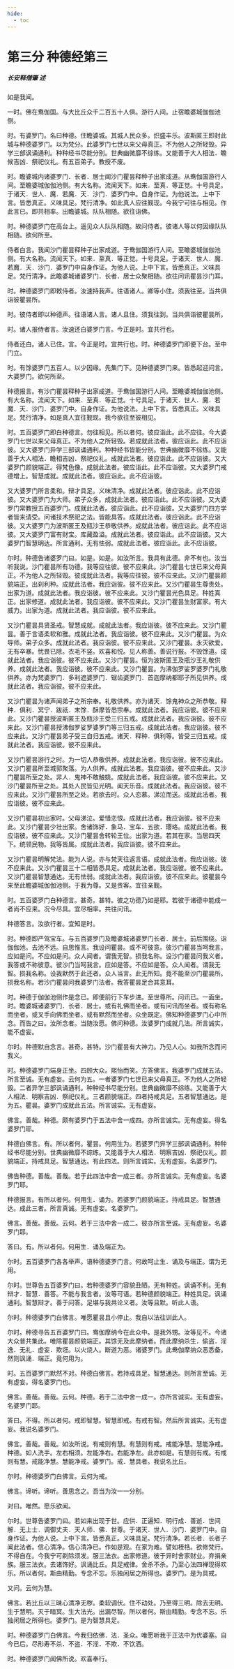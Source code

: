 ```yaml
---
hide:
  - toc
---
```


# **第三分 种德经第三**

##### 长安释僧肇 述

如是我闻。

一时。佛在鸯伽国。与大比丘众千二百五十人俱。游行人间。止宿瞻婆城伽伽池侧。

时。有婆罗门。名曰种德。住瞻婆城。其城人民众多。炽盛丰乐。波斯匿王即封此城与种德婆罗门。以为梵分。此婆罗门七世以来父母真正。不为他人之所轻毁。异学三部讽诵通利。种种经书尽能分别。世典幽微靡不综练。又能善于大人相法．瞻候吉凶．祭祀仪礼。有五百弟子。教授不废。

时。瞻婆城内诸婆罗门．长者．居士闻沙门瞿昙释种子出家成道。从鸯伽国游行人间。至瞻婆城伽伽池侧。有大名称。流闻天下。如来．至真．等正觉。十号具足。于诸天．世人．魔．若魔．天．沙门．婆罗门中。自身作证。为他说法。上中下言。皆悉真正。义味具足。梵行清净。如此真人应往觐现。今我宁可往与相见。作此言已。即共相率。出瞻婆城。队队相随。欲往诣佛。

时。种德婆罗门在高台上。遥见众人队队相随。故问侍者。彼诸人等以何因缘队队相随。欲何所至。

侍者白言。我闻沙门瞿昙释种子出家成道。于鸯伽国游行人间。至瞻婆城伽伽池侧。有大名称。流闻天下。如来．至真．等正觉。十号具足。于诸天．世人．魔．若魔．天．沙门．婆罗门中自身作证。为他人说。上中下言。皆悉真正。义味具足。梵行清净。此瞻婆城诸婆罗门．长者．居士众聚相随。欲往问讯瞿昙沙门耳。

时。种德婆罗门即敕侍者。汝速持我声。往语诸人。卿等小住。须我往至。当共俱诣彼瞿昙所。

时。彼侍者即以种德声。往语诸人言。诸人且住。须我往到。当共俱诣彼瞿昙所。

时。诸人报侍者言。汝速还白婆罗门言。今正是时。宜共行也。

侍者还白。诸人已住。言。今正是时。宜共行也。时。种德婆罗门即便下台。至中门立。

时。有馀婆罗门五百人。以少因缘。先集门下。见种德婆罗门来。皆悉起迎问言。大婆罗门。欲何所至。

种德报言。有沙门瞿昙释种子出家成道。于鸯伽国游行人间。至瞻婆城伽伽池侧。有大名称。流闻天下。如来．至真．等正觉。十号具足。于诸天．世人．魔．若魔．天．沙门．婆罗门中。自身作证。为他说法。上中下言。皆悉真正。义味具足。梵行清净。如是真人宜往觐现。我今欲往至彼相见。

时。五百婆罗门即白种德言。勿往相见。所以者何。彼应诣此。此不应往。今大婆罗门七世以来父母真正。不为他人之所轻毁。若成就此法者。彼应诣此。此不应诣彼。又大婆罗门异学三部讽诵通利。种种经书皆能分别。世典幽微靡不综练。又能善于大人相法．瞻相吉凶．祭祀仪礼。成就此法者。彼应诣此。此不应诣彼。又大婆罗门颜貌端正。得梵色像。成就此法者。彼应诣此。此不应诣彼。又大婆罗门戒德增上。智慧成就。成就此法者。彼应诣此。此不应诣彼。

又大婆罗门所言柔和。辩才具足。义味清净。成就此法者。彼应诣此。此不应诣彼。又大婆罗门为大师。弟子众多。成就此法者。彼应诣此。此不应诣彼。又大婆罗门常教授五百婆罗门。成就此法者。彼应诣此。此不应诣彼。又大婆罗门四方学者皆来请受。问诸技术祭祀之法。皆能具答。成就此法者。彼应诣此。此不应诣彼。又大婆罗门为波斯匿王及瓶沙王恭敬供养。成就此法者。彼应诣此。此不应诣彼。又大婆罗门富有财宝。库藏盈溢。成就此法者。彼应诣此。此不应诣彼。又大婆罗门智慧明达。所言通利。无有怯弱。成就此法者。彼应诣此。此不应诣彼。

尔时。种德告诸婆罗门曰。如是。如是。如汝所言。我具有此德。非不有也。汝当听我说。沙门瞿昙所有功德。我等应往彼。彼不应来此。沙门瞿昙七世已来父母真正。不为他人之所轻毁。彼成就此法者。我等应往彼。彼不应来此。又沙门瞿昙颜貌端正。出刹利种。成就此法者。我应诣彼。彼不应来此。又沙门瞿昙生尊贵处。出家为道。成就此法者。我应诣彼。彼不应来此。又沙门瞿昙光色具足。种姓真正。出家修道。成就此法者。我应诣彼。彼不应来此。又沙门瞿昙生财富家。有大威力。出家为道。成就此法者。我应诣彼。彼不应来此。

又沙门瞿昙具贤圣戒。智慧成就。成就此法者。我应诣彼。彼不应来此。又沙门瞿昙。善于言语柔软和雅。成就此法者。我应诣彼。彼不应来此。又沙门瞿昙。为众导师。弟子众多。成就此法者。我应诣彼。彼不应来此。又沙门瞿昙。永灭欲爱。无有卒暴。忧畏已除。衣毛不竖。欢喜和悦。见人称善。善说行报。不毁馀道。成就此法者。我应诣彼。彼不应来此。又沙门瞿昙。恒为波斯匿王及瓶沙王礼敬供养。成就此法者。我应诣彼。彼不应来此。又沙门瞿昙。为沸伽罗娑罗婆罗门礼敬供养。亦为梵婆罗门．多利遮婆罗门．锯齿婆罗门．首迦摩纳都耶子所见供养。成就此法者。我应诣彼。彼不应来此。

又沙门瞿昙为诸声闻弟子之所宗奉。礼敬供养。亦为诸天．馀鬼神众之所恭敬。释种．俱利．冥宁．跋祇．末馀．酥摩皆悉宗奉。成就此法者。我应诣彼。彼不应来此。又沙门瞿昙授波斯匿王及瓶沙王受三归五戒。成就此法者。我应诣彼。彼不应来此。又沙门瞿昙授沸伽罗娑罗婆罗门等三归五戒。成就此法者。我应诣彼。彼不应来此。又沙门瞿昙弟子受三自归五戒。诸天．释种．俱利等。皆受三归五戒。成就此法者。我应诣彼。彼不应来此。

又沙门瞿昙游行之时。为一切人恭敬供养。成就此法者。我应诣彼。彼不应来此。又沙门瞿昙所至城郭聚落。为人供养。成就此法者。我应诣彼。彼不应来此。又沙门瞿昙所至之处。非人．鬼神不敢触娆。成就此法者。我应诣彼。彼不应来此。又沙门瞿昙所至之处。其处人民皆见光明。闻天乐音。成就此法者。我应诣彼。彼不应来此。又沙门瞿昙所至之处。若欲去时。众人恋慕。涕泣而送。成就此法者。我应诣彼。彼不应来此。

又沙门瞿昙初出家时。父母涕泣。爱惜恋恨。成就此法者。我应诣彼。彼不应来此。又沙门瞿昙少壮出家。舍诸饰好．象马．宝车．五欲．璎珞。成就此法者。我应诣彼。彼不应来此。又沙门瞿昙舍转轮王位。出家为道。若其在家。当居四天下。统领民物。我等皆属。成就此法者。我应诣彼。彼不应来此。

又沙门瞿昙明解梵法。能为人说。亦与梵天往返言语。成就此法者。我应诣彼。彼不应来此。又沙门瞿昙三十二相皆悉具足。成就此法者。我应诣彼。彼不应来此。又沙门瞿昙智慧通达。无有怯弱。成就此法者。我应诣彼。彼不应来此。彼瞿昙今来至此瞻婆城伽伽池侧。于我为尊。又是贵客。宜往亲觐。

时。五百婆罗门白种德言。甚奇。甚特。彼之功德乃如是耶。若彼于诸德中能成一者尚不应来。况今尽具。宜尽相率。共往问讯。

种德答言。汝欲行者。宜知是时。

时。种德即严驾宝车。与五百婆罗门及瞻婆城诸婆罗门长者．居士。前后围绕。诣伽伽池。去池不远。自思惟言。我设问瞿昙。或不可彼意。彼沙门瞿昙当呵我言。应如是问。不应如是问。众人闻者。谓我无智。损我名称。设沙门瞿昙问我义者。我答或不称彼意。彼沙门当呵我言。应如是答。不应如是答。众人闻者。谓我无智。损我名称。设我默然于此还者。众人当言。此无所知。竟不能至沙门瞿昙所。损我名称。若沙门瞿昙问我婆罗门法者。我答瞿昙足合其意耳。

时。种德于伽伽池侧作是念已。即便前行下车步进。至世尊所。问讯已。一面坐。时。瞻婆城诸婆罗门．长者．居士。或有礼佛而坐者。或有问讯而坐者。或有称名而坐者。或叉手向佛而坐者。或有默然而坐者。众坐既定。佛知种德婆罗门心中所念。而告之曰。汝所念者。当随汝愿。佛问种德。汝婆罗门成就几法。所言诚实。能不虚妄。

尔时。种德默自念言。甚奇。甚特。沙门瞿昙有大神力。乃见人心。如我所念而问我义。

时。种德婆罗门端身正坐。四顾大众。熙怡而笑。方答佛言。我婆罗门成就五法。所言至诚。无有虚妄。云何为五。一者婆罗门七世已来父母真正。不为他人之所轻毁。二者异学三部讽诵通利。种种经书尽能分别。世典幽微靡不综练。又能善于大人相法．明察吉凶．祭祀仪礼。三者颜貌端正。四者持戒具足。五者智慧通达。是为五。瞿昙。婆罗门成就此五法。所言诚实。无有虚妄。

佛言。善哉。种德。颇有婆罗门于五法中舍一成四。亦所言诚实。无有虚妄。得名婆罗门耶。

种德白佛言。有。所以者何。瞿昙。何用生为。若婆罗门异学三部讽诵通利。种种经书尽能分别。世典幽微靡不综练。又能善于大人相法．明察吉凶．祭祀仪礼。颜貌端正。持戒具足。智慧通达。有此四法。则所言诚实。无有虚妄。名婆罗门。

佛告种德。善哉。善哉。若于此四法中舍一成三者。亦所言诚实。无有虚妄。名婆罗门耶。

种德报言。有所以者何。何用生．诵为。若婆罗门颜貌端正。持戒具足。智慧通达。成此三者。所言真诚。无有虚妄。名婆罗门。

佛言。善哉。善哉。云何。若于三法中舍一成二。彼亦所言至诚。无有虚妄。名婆罗门耶。

答曰。有。所以者何。何用生．诵及端正为。

尔时。五百婆罗门各各举声。语种德婆罗门言。何故呵止生．诵及与端正。谓为无用。

尔时。世尊告五百婆罗门曰。若种德婆罗门容貌丑陋。无有种姓。讽诵不利。无有辩才．智慧．善答。不能与我言者。汝等可语。若种德颜貌端正。种姓具足。讽诵通利。智慧辩才。善于问答。足堪与我共论义者。汝等且默。听此人语。

尔时。种德婆罗门白佛言。唯愿瞿昙且小停止。我自以法往训此人。

尔时。种德寻告五百婆罗门曰。鸯伽摩纳今在此众中。是我外甥。汝等见不。今诸大众普共集此。唯除瞿昙颜貌端正。其馀无及此摩纳者。而此摩纳杀生．偷盗．淫逸．无礼．虚妄．欺诳。以火烧人。断道为恶。诸婆罗门。此鸯伽摩纳众恶悉备。然则讽诵．端正。竟何用为。

时。五百婆罗门默然不对。种德白佛言。若持戒具足。智慧通达。则所言至诚。无有虚妄。得名婆罗门也。

佛言。善哉。善哉。云何。种德。若于二法中舍一成一。亦所言诚实。无有虚妄。名婆罗门耶。

答曰。不得。所以者何。戒即智慧。智慧即戒。有戒有智。然后所言诚实。无有虚妄。我说名婆罗门。

佛言。善哉。善哉。如汝所说。有戒则有慧。有慧则有戒。戒能净慧。慧能净戒。种德。如人洗手。左右相须。左能净右。右能净左。此亦如是。有慧则有戒。有戒则有慧。戒能净慧。慧能净戒。婆罗门。戒．慧具者。我说名比丘。

尔时。种德婆罗门白佛言。云何为戒。

佛言。谛听。谛听。善思念之。吾当为汝一一分别。

对曰。唯然。愿乐欲闻。

尔时。世尊告婆罗门曰。若如来出现于世。应供．正遍知．明行成．善逝．世间解．无上士．调御丈夫．天人师．佛．世尊。于诸天．世人．沙门．婆罗门中。自身作证。为他人说。上中下言。皆悉真正。义味具足。梵行清净。若长者．长者子闻此法者。信心清净。信心清净已。作如是观。在家为难。譬如桎梏。欲修梵行。不得自在。今我宁可剃除须发。服三法衣。出家修道。彼于异时舍家财业。弃捐亲族。服三法衣。去诸饰好。讽诵比丘。具足戒律。舍杀不杀。乃至心法四禅现得欢乐。所以者何。斯由精勤。专念不忘。乐独闲居之所得也。婆罗门。是为具戒。

又问。云何为慧。

佛言。若比丘以三昧心清净无秽。柔软调伏。住不动处。乃至得三明。除去无明。生于慧明。灭于暗冥。生大法光。出漏尽智。所以者何。斯由精勤。专念不忘。乐独闲居之所得也。婆罗门。是为智慧具足。

时。种德婆罗门白佛言。今我归依佛．法．圣众。唯愿听我于正法中为优婆塞。自今已后。尽形寿不杀．不盗．不淫．不欺．不饮酒。

时。种德婆罗门闻佛所说。欢喜奉行。

